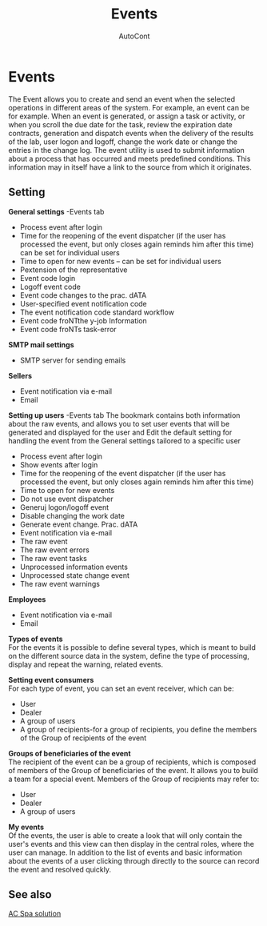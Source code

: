 ﻿---
    title: "Events"
    author: AutoCont
    ms.date: 04/30/2018
    ms.topic: article
    ms.prod: dynamics-nav-2017
    ms.contentlocale: en
    ms.lasthandoff: 04/30/2018
---

# Events

The Event allows you to create and send an event when the selected operations in different areas of the system.
For example, an event can be for example. When an event is generated, or assign a task or activity, or when you scroll the due date for the task, review the expiration date contracts, generation and dispatch events when the delivery of the results of the lab, user logon and logoff, change the work date or change the entries in the change log. 
The event utility is used to submit information about a process that has occurred and meets predefined conditions. This information may in itself have a link to the source from which it originates.

## Setting
**General settings** -Events tab
-	Process event after login
-	Time for the reopening of the event dispatcher (if the user has processed the event, but only closes again reminds him after this time) can be set for individual users
-	Time to open for new events – can be set for individual users
-	Pextension of the representative
-	Event code login
-	Logoff event code
-	Event code changes to the prac. dATA
-	User-specified event notification code
-	The event notification code standard workflow
-	Event code froNTthe y-job Information
-	Event code froNTs task-error

**SMTP mail settings**  
-	SMTP server for sending emails

**Sellers**  
-	Event notification via e-mail
-	Email

**Setting up users** -Events tab 
The bookmark contains both information about the raw events, and allows you to set user events that will be generated and displayed for the user and Edit the default setting for handling the event from the General settings tailored to a specific user
-	Process event after login
-	Show events after login
-	Time for the reopening of the event dispatcher (if the user has processed the event, but only closes again reminds him after this time) 
-	Time to open for new events 
-	Do not use event dispatcher
-	Generuj logon/logoff event
-	Disable changing the work date
-	Generate event change. Prac. dATA
-	Event notification via e-mail
-	The raw event
-	The raw event errors
-	The raw event tasks
-	Unprocessed information events
-	Unprocessed state change event
-	The raw event warnings

**Employees**  
-	Event notification via e-mail
-	Email

**Types of events**  
For the events it is possible to define several types, which is meant to build on the different source data in the system, define the type of processing, display and repeat the warning, related events. 

**Setting event consumers**  
For each type of event, you can set an event receiver, which can be:
-	User
-	Dealer
-	A group of users
-	A group of recipients-for a group of recipients, you define the members of the Group of recipients of the event

**Groups of beneficiaries of the event**  
The recipient of the event can be a group of recipients, which is composed of members of the Group of beneficiaries of the event. It allows you to build a team for a special event. Members of the Group of recipients may refer to:
-	User
-	Dealer
-	A group of users  


**My events**  
Of the events, the user is able to create a look that will only contain the user's events and this view can then display in the central roles, where the user can manage. In addition to the list of events and basic information about the events of a user clicking through directly to the source can record the event and resolved quickly.  



## <a name="see-also"></a>See also
[AC Spa solution](ac-spa-solution.md)